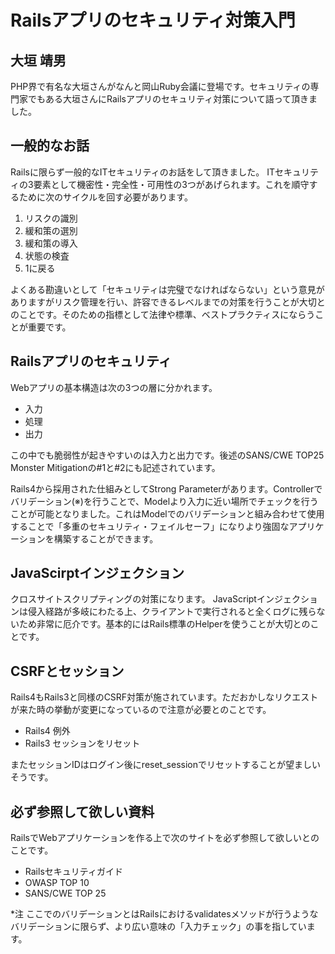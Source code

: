 # Railsアプリのセキュリティ対策入門
## 大垣 靖男

PHP界で有名な大垣さんがなんと岡山Ruby会議に登場です。セキュリティの専門家でもある大垣さんにRailsアプリのセキュリティ対策について語って頂きました。

## 一般的なお話
Railsに限らず一般的なITセキュリティのお話をして頂きました。
ITセキュリティの3要素として機密性・完全性・可用性の3つがあげられます。これを順守するために次のサイクルを回す必要があります。

1. リスクの識別
1. 緩和策の選別
1. 緩和策の導入
1. 状態の検査
1. 1に戻る
 
よくある勘違いとして「セキュリティは完璧でなければならない」という意見がありますがリスク管理を行い、許容できるレベルまでの対策を行うことが大切とのことです。そのための指標として法律や標準、ベストプラクティスにならうことが重要です。

## Railsアプリのセキュリティ
Webアプリの基本構造は次の3つの層に分かれます。

- 入力
- 処理
- 出力

この中でも脆弱性が起きやすいのは入力と出力です。後述のSANS/CWE TOP25 Monster Mitigationの#1と#2にも記述されています。

Rails4から採用された仕組みとしてStrong Parameterがあります。Controllerでバリデーション(※)を行うことで、Modelより入力に近い場所でチェックを行うことが可能となりました。これはModelでのバリデーションと組み合わせて使用することで「多重のセキュリティ・フェイルセーフ」になりより強固なアプリケーションを構築することができます。

## JavaScirptインジェクション
クロスサイトスクリプティングの対策になります。 JavaScriptインジェクションは侵入経路が多岐にわたる上、クライアントで実行されると全くログに残らないため非常に厄介です。基本的にはRails標準のHelperを使うことが大切とのことです。

## CSRFとセッション
Rails4もRails3と同様のCSRF対策が施されています。ただおかしなリクエストが来た時の挙動が変更になっているので注意が必要とのことです。

- Rails4 例外
- Rails3 セッションをリセット

またセッションIDはログイン後にreset_sessionでリセットすることが望ましいそうです。

## 必ず参照して欲しい資料
RailsでWebアプリケーションを作る上で次のサイトを必ず参照して欲しいとのことです。
- Railsセキュリティガイド
- OWASP TOP 10
- SANS/CWE TOP 25

*注
ここでのバリデーションとはRailsにおけるvalidatesメソッドが行うようなバリデーションに限らず、より広い意味の「入力チェック」の事を指しています。

